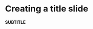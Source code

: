 <!-- .element: data-state="title" -->
<!-- .slide: data-menu-title="Creating a Title Slide - Example" -->

# Creating a title slide

#### SUBTITLE